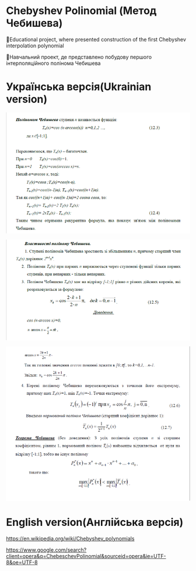 # Chebyshev Polinomial (Метод Чебишева)
📖Educational project, where presented construction of the first Chebyshev interpolation polynomial

📖Навчальний проект, де представлено побудову першого інтерполяційного полінома Чебишева

# Українська версія(Ukrainian version)

![](https://github.com/ChyzhykNazar/chebyshevPolinomial/blob/1da5e9a829c417e063de415558d7cbde9d383876/images/%231.png)

![](https://github.com/ChyzhykNazar/chebyshevPolinomial/blob/1da5e9a829c417e063de415558d7cbde9d383876/images/%232.png)

![](https://github.com/ChyzhykNazar/chebyshevPolinomial/blob/1da5e9a829c417e063de415558d7cbde9d383876/images/%233.png)

# English version(Англійська версія)

https://en.wikipedia.org/wiki/Chebyshev_polynomials

https://www.google.com/search?client=opera&q=ChebeschevPolinomial&sourceid=opera&ie=UTF-8&oe=UTF-8
